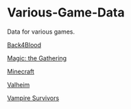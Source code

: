 # Various-Game-Data

Data for various games.

[Back4Blood](Back4Blood)<br>

[Magic: the Gathering](Magic%20the%20Gathering)<br>

[Minecraft](Minecraft)

[Valheim](Valheim)<br>

[Vampire Survivors](Vampire%20Survivors)<br>